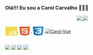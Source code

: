 ### Olá!!! Eu sou a Carol Carvalho 👩🏽‍💻

<div align="center">
  <a href="https://github.com/carolinacarvalho96">
  <img height="180em" src="https://github-readme-stats.vercel.app/api?username=carolinacarvalho96&show_icons=true&theme=radical&include_all_commits=true&count_private=true"/>
  <img height="180em" src="https://github-readme-stats.vercel.app/api/top-langs/?username=carolinacarvalho96&layout=compact&langs_count=7&theme=radical"/>
</div>
  
  <div style="display: inline_block"><br>
  <img align="center" alt="Carol-Js" height="30" width="40" src="https://raw.githubusercontent.com/devicons/devicon/master/icons/javascript/javascript-plain.svg">
  <img align="center" alt="Carol-HTML" height="30" width="40" src="https://raw.githubusercontent.com/devicons/devicon/master/icons/html5/html5-original.svg">
  <img align="center" alt="Carol-CSS" height="30" width="40" src="https://raw.githubusercontent.com/devicons/devicon/master/icons/css3/css3-original.svg">
  <img align="center" alt="Carol-Vue" height="30" width="40" src="https://cdn.jsdelivr.net/gh/devicons/devicon/icons/vuejs/vuejs-original.svg">
</div>
  
  
  ##
  
  <div> 
  
  <a href="https://www.instagram.com/carolina_alys/" target="_blank"><img src="https://img.shields.io/badge/-Instagram-%23E4405F?style=for-the-badge&logo=instagram&logoColor=white" target="_blank"></a>
 	<a href="https://www.twitch.tv/alyxcarol" target="_blank"><img src="https://img.shields.io/badge/Twitch-9146FF?style=for-the-badge&logo=twitch&logoColor=white" target="_blank"></a>
  <a href = "mailto:carolina.alys@gmail.com"><img src="https://img.shields.io/badge/-Gmail-%23333?style=for-the-badge&logo=gmail&logoColor=white" target="_blank"></a>
  <a href="https://www.linkedin.com/in/carolina-alys/" target="_blank"><img src="https://img.shields.io/badge/LinkedIn-0077B5?style=for-the-badge&logo=linkedin&logoColor=white"></a> 
 
 
</div>
